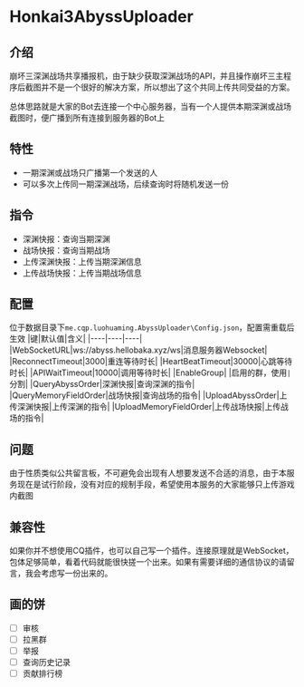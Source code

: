 # Honkai3AbyssUploader

## 介绍
崩坏三深渊战场共享播报机，由于缺少获取深渊战场的API，并且操作崩坏三主程序后截图并不是一个很好的解决方案，所以想出了这个共同上传共同受益的方案。

总体思路就是大家的Bot去连接一个中心服务器，当有一个人提供本期深渊或战场截图时，便广播到所有连接到服务器的Bot上

## 特性
- 一期深渊或战场只广播第一个发送的人
- 可以多次上传同一期深渊战场，后续查询时将随机发送一份

## 指令
- 深渊快报：查询当期深渊
- 战场快报：查询当期战场
- 上传深渊快报：上传当期深渊信息
- 上传战场快报：上传当期战场信息

## 配置
位于数据目录下`me.cqp.luohuaming.AbyssUploader\Config.json`，配置需重载后生效
|键|默认值|含义|
|----|----|----|
|WebSocketURL|ws://abyss.hellobaka.xyz/ws|消息服务器Websocket|
|ReconnectTimeout|3000|重连等待时长|
|HeartBeatTimeout|30000|心跳等待时长|
|APIWaitTimeout|10000|调用等待时长|
|EnableGroup| |启用的群，使用`|`分割|
|QueryAbyssOrder|深渊快报|查询深渊的指令|
|QueryMemoryFieldOrder|战场快报|查询战场的指令|
|UploadAbyssOrder|上传深渊快报|上传深渊的指令|
|UploadMemoryFieldOrder|上传战场快报|上传战场的指令|

## 问题
由于性质类似公共留言板，不可避免会出现有人想要发送不合适的消息，由于本服务现在是试行阶段，没有对应的规制手段，希望使用本服务的大家能够只上传游戏内截图

## 兼容性
如果你并不想使用CQ插件，也可以自己写一个插件。连接原理就是WebSocket，包体足够简单，看着代码就能很快搓一个出来。如果有需要详细的通信协议的请留言，我会考虑写一份出来的。

## 画的饼
- [ ] 审核
- [ ] 拉黑群
- [ ] 举报
- [ ] 查询历史记录
- [ ] 贡献排行榜
